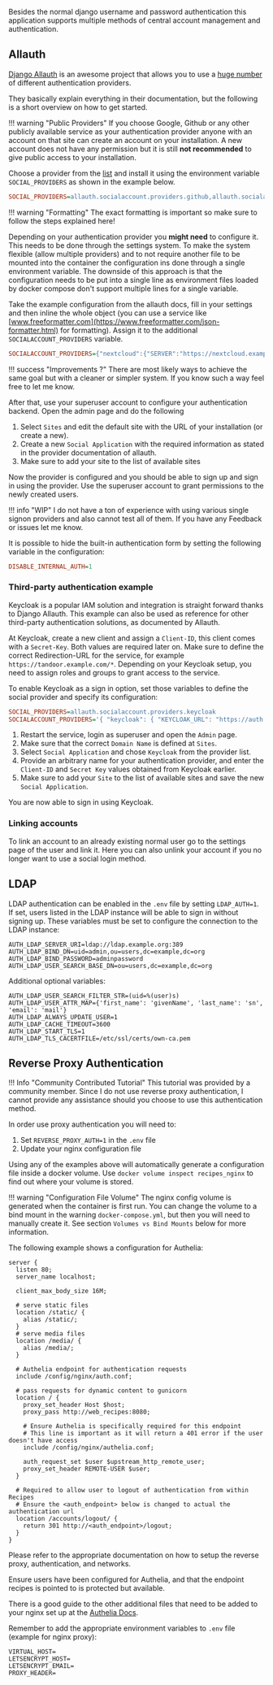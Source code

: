 Besides the normal django username and password authentication this application supports multiple 
methods of central account management and authentication.

## Allauth
[Django Allauth](https://django-allauth.readthedocs.io/en/latest/index.html) is an awesome project that 
allows you to use a [huge number](https://django-allauth.readthedocs.io/en/latest/providers.html) of different
authentication providers.

They basically explain everything in their documentation, but the following is a short overview on how to get started.

!!! warning "Public Providers"
    If you choose Google, Github or any other publicly available service as your authentication provider anyone
    with an account on that site can create an account on your installation.
    A new account does not have any permission but it is still **not recommended** to give public access to 
    your installation. 

Choose a provider from the [list](https://django-allauth.readthedocs.io/en/latest/providers.html) and install it using the environment variable `SOCIAL_PROVIDERS` as shown
in the example below.

```ini
SOCIAL_PROVIDERS=allauth.socialaccount.providers.github,allauth.socialaccount.providers.nextcloud
```

!!! warning "Formatting"
    The exact formatting is important so make sure to follow the steps explained here!

Depending on your authentication provider you **might need** to configure it. 
This needs to be done through the settings system. To make the system flexible (allow multiple providers) and to 
not require another file to be mounted into the container the configuration ins done through a single
environment variable. The downside of this approach is that the configuration needs to be put into a single line
as environment files loaded by docker compose don't support multiple lines for a single variable.

Take the example configuration from the allauth docs, fill in your settings and then inline the whole object 
(you can use a service like [www.freeformatter.com](https://www.freeformatter.com/json-formatter.html) for formatting).
Assign it to the additional `SOCIALACCOUNT_PROVIDERS` variable.

```ini
SOCIALACCOUNT_PROVIDERS={"nextcloud":{"SERVER":"https://nextcloud.example.org"}}
```

!!! success "Improvements ?"
    There are most likely ways to achieve the same goal but with a cleaner or simpler system.
    If you know such a way feel free to let me know.

After that, use your superuser account to configure your authentication backend.
Open the admin page and do the following

1. Select `Sites` and edit the default site with the URL of your installation (or create a new).
2. Create a new `Social Application` with the required information as stated in the provider documentation of allauth.
3. Make sure to add your site to the list of available sites

Now the provider is configured and you should be able to sign up and sign in using the provider.
Use the superuser account to grant permissions to the newly created users.

!!! info "WIP"
    I do not have a ton of experience with using various single signon providers and also cannot test all of them.
    If you have any Feedback or issues let me know.

It is possible to hide the built-in authentication form by setting the following variable in the configuration:
```ini
DISABLE_INTERNAL_AUTH=1
```

### Third-party authentication example
Keycloak is a popular IAM solution and integration is straight forward thanks to Django Allauth. This example can also be used as reference for other third-party authentication solutions, as documented by Allauth.

At Keycloak, create a new client and assign a `Client-ID`, this client comes with a `Secret-Key`. Both values are required later on. Make sure to define the correct Redirection-URL for the service, for example `https://tandoor.example.com/*`. Depending on your Keycloak setup, you need to assign roles and groups to grant access to the service.

To enable Keycloak as a sign in option, set those variables to define the social provider and specify its configuration:
```ini
SOCIAL_PROVIDERS=allauth.socialaccount.providers.keycloak
SOCIALACCOUNT_PROVIDERS='{ "keycloak": { "KEYCLOAK_URL": "https://auth.example.com/", "KEYCLOAK_REALM": "master" } }'
```

1. Restart the service, login as superuser and open the `Admin` page.
2. Make sure that the correct `Domain Name` is defined at `Sites`.
3. Select `Social Application` and chose `Keycloak` from the provider list.
4. Provide an arbitrary name for your authentication provider, and enter the `Client-ID` and `Secret Key` values obtained from Keycloak earlier.
5. Make sure to add your `Site` to the list of available sites and save the new `Social Application`.

You are now able to sign in using Keycloak.

### Linking accounts
To link an account to an already existing normal user go to the settings page of the user and link it. 
Here you can also unlink your account if you no longer want to use a social login method.

## LDAP

LDAP authentication can be enabled in the `.env` file by setting `LDAP_AUTH=1`.
If set, users listed in the LDAP instance will be able to sign in without signing up.
These variables must be set to configure the connection to the LDAP instance:
```
AUTH_LDAP_SERVER_URI=ldap://ldap.example.org:389
AUTH_LDAP_BIND_DN=uid=admin,ou=users,dc=example,dc=org
AUTH_LDAP_BIND_PASSWORD=adminpassword
AUTH_LDAP_USER_SEARCH_BASE_DN=ou=users,dc=example,dc=org
```
Additional optional variables:
```
AUTH_LDAP_USER_SEARCH_FILTER_STR=(uid=%(user)s)
AUTH_LDAP_USER_ATTR_MAP={'first_name': 'givenName', 'last_name': 'sn', 'email': 'mail'}
AUTH_LDAP_ALWAYS_UPDATE_USER=1
AUTH_LDAP_CACHE_TIMEOUT=3600
AUTH_LDAP_START_TLS=1
AUTH_LDAP_TLS_CACERTFILE=/etc/ssl/certs/own-ca.pem
```

## Reverse Proxy Authentication

!!! Info "Community Contributed Tutorial"
     This tutorial was provided by a community member. Since I do not use reverse proxy authentication, I cannot provide any
     assistance should you choose to use this authentication method.

In order use proxy authentication you will need to:

1. Set `REVERSE_PROXY_AUTH=1` in the `.env` file
2. Update your nginx configuration file

Using any of the examples above will automatically generate a configuration file inside a docker volume.
Use `docker volume inspect recipes_nginx` to find out where your volume is stored.

!!! warning "Configuration File Volume"
    The nginx config volume is generated when the container is first run. You can change the volume to a bind mount in the
    warning `docker-compose.yml`, but then you will need to manually create it. See section `Volumes vs Bind Mounts` below
    for more information.

The following example shows a configuration for Authelia:

```
server {
  listen 80;
  server_name localhost;

  client_max_body_size 16M;

  # serve static files
  location /static/ {
    alias /static/;
  }
  # serve media files
  location /media/ {
    alias /media/;
  }

  # Authelia endpoint for authentication requests
  include /config/nginx/auth.conf;

  # pass requests for dynamic content to gunicorn
  location / {
    proxy_set_header Host $host;
    proxy_pass http://web_recipes:8080;

    # Ensure Authelia is specifically required for this endpoint
    # This line is important as it will return a 401 error if the user doesn't have access
    include /config/nginx/authelia.conf;

    auth_request_set $user $upstream_http_remote_user;
    proxy_set_header REMOTE-USER $user;
  }

  # Required to allow user to logout of authentication from within Recipes
  # Ensure the <auth_endpoint> below is changed to actual the authentication url
  location /accounts/logout/ {
    return 301 http://<auth_endpoint>/logout;
  }
}
```

Please refer to the appropriate documentation on how to setup the reverse proxy, authentication, and networks.

Ensure users have been configured for Authelia, and that the endpoint recipes is pointed to is protected but
available.

There is a good guide to the other additional files that need to be added to your nginx set up at
the [Authelia Docs](https://docs.authelia.com/deployment/supported-proxies/nginx.html).

Remember to add the appropriate environment variables to `.env` file (example for nginx proxy):

```
VIRTUAL_HOST=
LETSENCRYPT_HOST=
LETSENCRYPT_EMAIL=
PROXY_HEADER=
```
